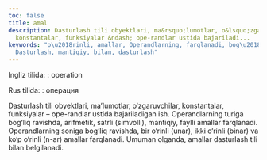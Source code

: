 ```yaml
---
toc: false
title: amal
description: Dasturlash tili obyektlari, ma&rsquo;lumotlar, o&lsquo;zgaruvchilar,
  konstantalar, funksiyalar &ndash; ope-randlar ustida bajariladi...
keywords: "o\u2018rinli, amallar, Operandlarning, farqlanadi, bog\u2018liq, ravishda,
  Dasturlash, mantiqiy, bilan, dasturlash"
---
```


Ingliz tilida:
:   operation

Rus tilida:
:   операция

Dasturlash tili obyektlari, ma’lumotlar, o‘zgaruvchilar, konstantalar, funksiyalar – ope-randlar ustida bajariladigan ish. Operandlarning turiga bog‘liq ravishda, arifmetik, satrli (simvolli), mantiqiy, faylli amallar farqlanadi. Operandlarning soniga bog‘liq ravishda, bir o‘rinli (unar), ikki o‘rinli (binar) va ko‘p o‘rinli (n-ar) amallar farqlanadi. Umuman olganda, amallar dasturlash tili bilan belgilanadi.